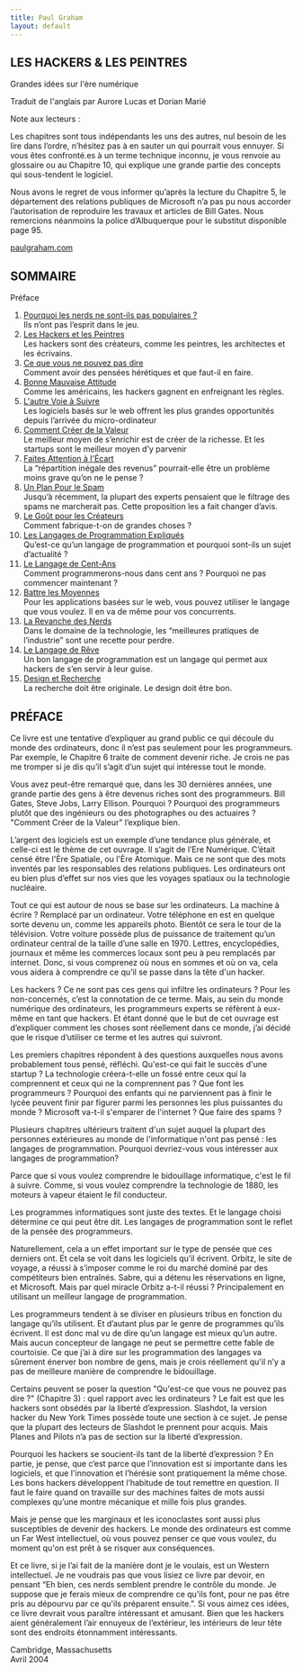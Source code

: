 ```yaml
---
title: Paul Graham
layout: default
---
```


## LES HACKERS & LES PEINTRES

Grandes idées sur l'ère numérique

Traduit de l'anglais par Aurore Lucas et Dorian Marié

Note aux lecteurs :

Les chapitres sont tous indépendants les uns des autres, nul besoin de les lire dans l’ordre, n’hésitez pas à en sauter un qui pourrait vous ennuyer. Si vous êtes confronté.es à un terme technique inconnu, je vous renvoie au glossaire ou au Chapitre 10, qui explique une grande partie des concepts qui sous-tendent le logiciel.

Nous avons le regret de vous informer qu’après la lecture du Chapitre 5, le département des relations publiques de Microsoft n’a pas pu nous accorder l’autorisation de reproduire les travaux et articles de Bill Gates. Nous remercions néanmoins la police d’Albuquerque pour le substitut disponible page 95.

[paulgraham.com](https://paulgraham.com)

## SOMMAIRE

Préface
1. [Pourquoi les nerds ne sont-ils pas populaires ?](nerds)<br>
Ils n’ont pas l’esprit dans le jeu.
2. [Les Hackers et les Peintres](hp)<br>
Les hackers sont des créateurs, comme les peintres, les architectes et les écrivains.
3. [Ce que vous ne pouvez pas dire](dire)<br>
Comment avoir des pensées hérétiques et que faut-il en faire.
4. [Bonne Mauvaise Attitude](attitude)<br>
Comme les américains, les hackers gagnent en enfreignant les règles.
5. [L'autre Voie à Suivre](voie)<br>
Les logiciels basés sur le web offrent les plus grandes opportunités depuis l’arrivée du micro-ordinateur
6. [Comment Créer de la Valeur](valeur)<br>
Le meilleur moyen de s’enrichir est de créer de la richesse. Et les startups sont le meilleur moyen d’y parvenir
7. [Faites Attention à l'Écart](ecart)<br>
La “répartition inégale des revenus” pourrait-elle être un problème moins grave qu’on ne le pense ?
8. [Un Plan Pour le Spam](spam)<br>
Jusqu’à récemment, la plupart des experts pensaient que le filtrage des spams ne marcherait pas. Cette proposition les a fait changer d’avis.
9. [Le Goût pour les Créateurs](gout)<br>
Comment fabrique-t-on de grandes choses ?
10. [Les Langages de Programmation Expliqués](langages)<br>
Qu’est-ce qu’un langage de programmation et pourquoi sont-ils un sujet d’actualité ?
11. [Le Langage de Cent-Ans](cent)<br>
Comment programmerons-nous dans cent ans ? Pourquoi ne pas commencer maintenant ?
12. [Battre les Moyennes](moyenne)<br>
Pour les applications basées sur le web, vous pouvez utiliser le langage que vous voulez. Il en va de même pour vos concurrents.
13. [La Revanche des Nerds](revanche)<br>
Dans le domaine de la technologie, les “meilleures pratiques de l’industrie” sont une recette pour perdre.
14. [Le Langage de Rêve](reve)<br>
Un bon langage de programmation est un langage qui permet aux hackers de s’en servir à leur guise.
15. [Design et Recherche](dr)<br>
La recherche doit être originale. Le design doit être bon.

## PRÉFACE

Ce livre est une tentative d’expliquer au grand public ce qui découle du monde des ordinateurs, donc il n’est pas seulement pour les programmeurs. Par exemple, le Chapitre 6 traite de comment devenir riche. Je crois ne pas me tromper si je dis qu’il s’agit d’un sujet qui intéresse tout le monde.

Vous avez peut-être remarqué que, dans les 30 dernières années, une grande partie des gens à être devenus riches sont des programmeurs. Bill Gates, Steve Jobs, Larry Ellison. Pourquoi ? Pourquoi des programmeurs plutôt que des ingénieurs ou des photographes ou des actuaires ? "Comment Créer de la Valeur" l’explique bien.

L’argent des logiciels est un exemple d’une tendance plus générale, et celle-ci est le thème de cet ouvrage. Il s’agit de l’Ere Numérique. C’était censé être l'Ère Spatiale, ou l'Ère Atomique. Mais ce ne sont que des mots inventés par les responsables des relations publiques. Les ordinateurs ont eu bien plus d’effet sur nos vies que les voyages spatiaux ou la technologie nucléaire.

Tout ce qui est autour de nous se base sur les ordinateurs. La machine à écrire ? Remplacé par un ordinateur. Votre téléphone en est en quelque sorte devenu un, comme les appareils photo. Bientôt ce sera le tour de la télévision. Votre voiture possède plus de puissance de traitement qu’un ordinateur central de la taille d’une salle en 1970. Lettres, encyclopédies, journaux et même les commerces locaux sont peu à peu remplacés par internet. Donc, si vous comprenez où nous en sommes et où on va, cela vous aidera à comprendre ce qu’il se passe dans la tête d'un hacker.

Les hackers ? Ce ne sont pas ces gens qui infiltre les ordinateurs ? Pour les non-concernés, c’est la connotation de ce terme. Mais, au sein du monde numérique des ordinateurs, les programmeurs experts se réfèrent à eux-même en tant que hackers. Et étant donné que le but de cet ouvrage est d’expliquer comment les choses sont réellement dans ce monde, j’ai décidé que le risque d’utiliser ce terme et les autres qui suivront.

Les premiers chapitres répondent à des questions auxquelles nous avons probablement tous pensé, réfléchi. Qu'est-ce qui fait le succès d'une startup ? La technologie créera-t-elle un fossé entre ceux qui la comprennent et ceux qui ne la comprennent pas ? Que font les programmeurs ? Pourquoi des enfants qui ne parviennent pas à finir le lycée peuvent finir par figurer parmi les personnes les plus puissantes du monde ? Microsoft va-t-il s'emparer de l'internet ? Que faire des spams ?

Plusieurs chapitres ultérieurs traitent d'un sujet auquel la plupart des personnes extérieures au monde de l'informatique n'ont pas pensé : les langages de programmation. Pourquoi devriez-vous vous intéresser aux langages de programmation?

Parce que si vous voulez comprendre le bidouillage informatique, c'est le fil à suivre. Comme, si vous voulez comprendre la technologie de 1880, les moteurs à vapeur étaient le fil conducteur.

Les programmes informatiques sont juste des textes. Et le langage choisi détermine ce qui peut être dit. Les langages de programmation sont le reflet de la pensée des programmeurs.

Naturellement, cela a un effet important sur le type de pensée que ces derniers ont. Et cela se voit dans les logiciels qu’il écrivent. Orbitz, le site de voyage, a réussi à s’imposer comme le roi du marché dominé par des compétiteurs bien entraînés. Sabre, qui a détenu les réservations en ligne, et Microsoft. Mais par quel miracle Orbitz a-t-il réussi ? Principalement en utilisant un meilleur langage de programmation.

Les programmeurs tendent à se diviser en plusieurs tribus en fonction du langage qu’ils utilisent. Et d’autant plus par le genre de programmes qu’ils écrivent. Il est donc mal vu de dire qu’un langage est mieux qu’un autre. Mais aucun concepteur de langage ne peut se permettre cette fable de courtoisie. Ce que j’ai à dire sur les programmation des langages va sûrement énerver bon nombre de gens, mais je crois réellement qu'il n’y a pas de meilleure manière de comprendre le bidouillage.

Certains peuvent se poser la question "Qu'est-ce que vous ne pouvez pas dire ?" (Chapitre 3) : quel rapport avec les ordinateurs ? Le fait est que les hackers sont obsédés par la liberté d’expression. Slashdot, la version hacker du New York Times possède toute une section à ce sujet. Je pense que la plupart des lecteurs de Slashdot le prennent pour acquis. Mais Planes and Pilots n’a pas de section sur la liberté d’expression.

Pourquoi les hackers se soucient-ils tant de la liberté d’expression ? En partie, je pense, que c’est parce que l’innovation est si importante dans les logiciels, et que l'innovation et l’hérésie sont pratiquement la même chose. Les bons hackers développent l’habitude de tout remettre en question. Il faut le faire quand on travaille sur des machines faites de mots aussi complexes qu’une montre mécanique et mille fois plus grandes.

Mais je pense que les marginaux et les iconoclastes sont aussi plus susceptibles de devenir des hackers. Le monde des ordinateurs est comme un Far West intellectuel, où vous pouvez penser ce que vous voulez, du moment qu'on est prêt à se risquer aux conséquences.

Et ce livre, si je l’ai fait de la manière dont je le voulais, est un Western intellectuel. Je ne voudrais pas que vous lisiez ce livre par devoir, en pensant “Eh bien, ces nerds semblent prendre le contrôle du monde. Je suppose que je ferais mieux de comprendre ce qu'ils font, pour ne pas être pris au dépourvu par ce qu'ils préparent ensuite.”. Si vous aimez ces idées, ce livre devrait vous paraître intéressant et amusant. Bien que les hackers aient généralement l’air ennuyeux de l’extérieur, les intérieurs de leur tête sont des endroits étonnamment intéressants.

Cambridge, Massachusetts<br>
Avril 2004
